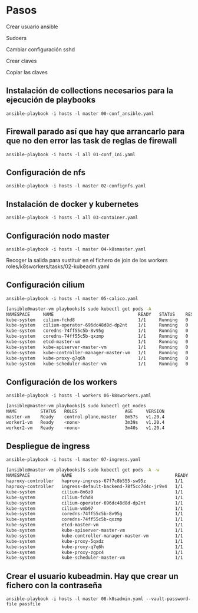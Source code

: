 # Pasos

Crear usuario ansible

Sudoers

Cambiar configuración sshd

Crear claves

Copiar las claves

## Instalación de collections necesarios para la ejecución de playbooks
`ansible-playbook -i hosts -l master 00-conf_ansible.yaml`

## Firewall parado así que hay que arrancarlo para que no den error las task de reglas de firewall
`ansible-playbook -i hosts -l all 01-conf_ini.yaml`

## Configuración de nfs
`ansible-playbook -i hosts -l master 02-confignfs.yaml`

## Instalación de docker y kubernetes
`ansible-playbook -i hosts -l all 03-container.yaml`

## Configuración nodo master
`ansible-playbook -i hosts -l master 04-k8smaster.yaml`

Recoger la salida para sustituir en el fichero de join de los workers roles/k8sworkers/tasks/02-kubeadm.yaml

## Configuración cilium
`ansible-playbook -i hosts -l master 05-calico.yaml`
```bash
[ansible@master-vm playbooks]$ sudo kubectl get pods -A
NAMESPACE     NAME                                READY   STATUS    RESTARTS   AGE
kube-system   cilium-fchd8                        1/1     Running   0          93s
kube-system   cilium-operator-696dc48d8d-dp2nt    1/1     Running   0          93s
kube-system   coredns-74ff55c5b-8v95g             1/1     Running   0          3m7s
kube-system   coredns-74ff55c5b-qxzmp             1/1     Running   0          3m7s
kube-system   etcd-master-vm                      1/1     Running   0          3m17s
kube-system   kube-apiserver-master-vm            1/1     Running   0          3m17s
kube-system   kube-controller-manager-master-vm   1/1     Running   0          3m17s
kube-system   kube-proxy-q7q6h                    1/1     Running   0          3m7s
kube-system   kube-scheduler-master-vm            1/1     Running   0          3m17s
```
## Configuración de los workers
`ansible-playbook -i hosts -l workers 06-k8sworkers.yaml`
```bash
[ansible@master-vm playbooks]$ sudo kubectl get nodes
NAME         STATUS   ROLES                  AGE     VERSION
master-vm    Ready    control-plane,master   8m57s   v1.20.4
worker1-vm   Ready    <none>                 3m39s   v1.20.4
worker2-vm   Ready    <none>                 3m40s   v1.20.4
```
## Despliegue de ingress
`ansible-playbook -i hosts -l master 07-ingress.yaml`
```bash
[ansible@master-vm playbooks]$ sudo kubectl get pods -A -w
NAMESPACE            NAME                                       READY   STATUS    RESTARTS   AGE
haproxy-controller   haproxy-ingress-67f7c8b555-sw95z           1/1     Running   0          27s
haproxy-controller   ingress-default-backend-78f5cc7d4c-jr9v4   1/1     Running   0          28s
kube-system          cilium-8n6z9                               1/1     Running   0          5m
kube-system          cilium-fchd8                               1/1     Running   0          8m23s
kube-system          cilium-operator-696dc48d8d-dp2nt           1/1     Running   0          8m23s
kube-system          cilium-vmb97                               1/1     Running   0          4m59s
kube-system          coredns-74ff55c5b-8v95g                    1/1     Running   0          9m57s
kube-system          coredns-74ff55c5b-qxzmp                    1/1     Running   0          9m57s
kube-system          etcd-master-vm                             1/1     Running   0          10m
kube-system          kube-apiserver-master-vm                   1/1     Running   0          10m
kube-system          kube-controller-manager-master-vm          1/1     Running   0          10m
kube-system          kube-proxy-5qxdz                           1/1     Running   0          5m
kube-system          kube-proxy-q7q6h                           1/1     Running   0          9m57s
kube-system          kube-proxy-zgpc4                           1/1     Running   0          4m59s
kube-system          kube-scheduler-master-vm                   1/1     Running   0          10m
```
## Crear el usuario kubeadmin. Hay que crear un fichero con la contraseña
`ansible-playbook -i hosts -l master 08-k8sadmin.yaml --vault-password-file passfile`
